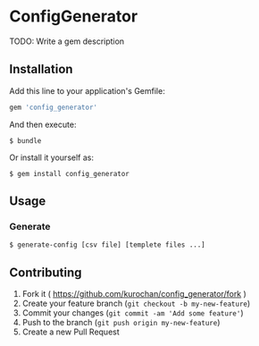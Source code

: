 # ConfigGenerator

TODO: Write a gem description

## Installation

Add this line to your application's Gemfile:

```ruby
gem 'config_generator'
```

And then execute:

    $ bundle

Or install it yourself as:

    $ gem install config_generator

## Usage

### Generate
```
$ generate-config [csv file] [templete files ...]
```

## Contributing

1. Fork it ( https://github.com/kurochan/config_generator/fork )
2. Create your feature branch (`git checkout -b my-new-feature`)
3. Commit your changes (`git commit -am 'Add some feature'`)
4. Push to the branch (`git push origin my-new-feature`)
5. Create a new Pull Request
